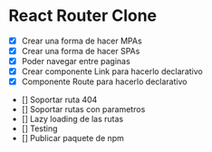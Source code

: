 # React Router Clone

- [x] Crear una forma de hacer MPAs
- [x] Crear una forma de hacer SPAs
- [x] Poder navegar entre paginas
- [x] Crear componente Link para hacerlo declarativo 
- [x] Componente Route para hacerlo declarativo 
- [] Soportar ruta 404
- [] Soportar rutas con parametros 
- [] Lazy loading de las rutas 
- [] Testing 
- [] Publicar paquete de npm